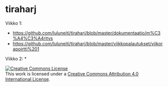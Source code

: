# tiraharj

Viikko 1:
* https://github.com/luluneiti/tiraharj/blob/master/dokumentaatio/m%C3%A4%C3%A4ritys
* https://github.com/luluneiti/tiraharj/blob/master/viikkopalautukset/viikorapoirtti%201

Viikko 2:
*


<a rel="license" href="http://creativecommons.org/licenses/by/4.0/"><img alt="Creative Commons License" style="border-width:0" src="https://i.creativecommons.org/l/by/4.0/88x31.png" /></a><br />This work is licensed under a <a rel="license" href="http://creativecommons.org/licenses/by/4.0/">Creative Commons Attribution 4.0 International License</a>.
